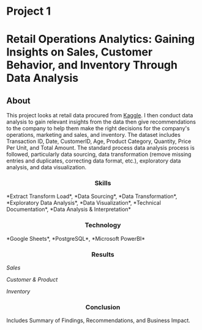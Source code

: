 # Project 1 
# Retail Operations Analytics: Gaining Insights on Sales, Customer Behavior, and Inventory Through Data Analysis

## About 

This project looks at retail data procured from [Kaggle](https://www.kaggle.com/datasets/mohammadtalib786/retail-sales-dataset/data). I then conduct data analysis to gain relevant insights from the data then give recommendations to the company to help them make the right decisions for the company's operations, marketing and sales, and inventory. The dataset includes Transaction ID, Date, CustomerID, Age, Product Category, Quantity, Price Per Unit, and Total Amount. The standard process data analysis process is followed, particularly data sourcing, data transformation (remove missing entries and duplicates, correcting data format, etc.), exploratory data analysis, and data visualization.

<h3 align="center"><strong>Skills</strong></h3>
*Extract Transform Load*, *Data Sourcing*, *Data Transformation*, *Exploratory Data Analysis*, *Data Visualization*, *Technical Documentation*, *Data Analysis & Interpretation*

<h3 align="center"><strong>Technology</strong></h3> 
*Google Sheets*, *PostgreSQL*, *Microsoft PowerBI*

<h3 align="center"><strong>Results</strong></h3>

*Sales*

*Customer & Product*

*Inventory*

<h3 align="center"><strong>Conclusion</strong></h3>

 Includes Summary of Findings, Recommendations, and Business Impact.
